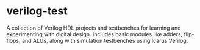 # verilog-test
A collection of Verilog HDL projects and testbenches for learning and experimenting with digital design. Includes basic modules like adders, flip-flops, and ALUs, along with simulation testbenches using Icarus Verilog.
